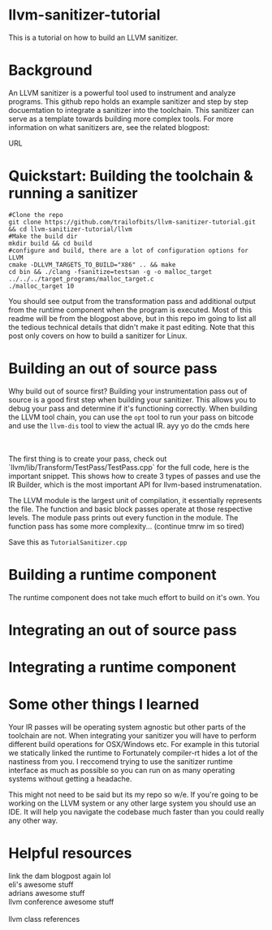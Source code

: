 # llvm-sanitizer-tutorial

This is a tutorial on how to build an LLVM sanitizer. 

# Background 
An LLVM sanitizer is a powerful tool used to instrument and analyze programs. This github repo holds an example sanitizer and step by step docuemtation to integrate a sanitizer into the toolchain. This sanitizer can serve as a template towards building more complex tools. For more information on what sanitizers are, see the related blogpost: 

URL

# Quickstart: Building the toolchain & running a sanitizer 
 
```
#Clone the repo
git clone https://github.com/trailofbits/llvm-sanitizer-tutorial.git && cd llvm-sanitizer-tutorial/llvm 
#Make the build dir 
mkdir build && cd build 
#configure and build, there are a lot of configuration options for LLVM
cmake -DLLVM_TARGETS_TO_BUILD="X86" .. && make
cd bin && ./clang -fsanitize=testsan -g -o malloc_target ../../../target_programs/malloc_target.c
./malloc_target 10
```
You should see output from the transformation pass and additional output from the runtime component when the program is executed. Most of this readme will be from the blogpost above, but in this repo im going to list all the tedious technical details that didn't make it past editing. Note that this post only covers on how to build a sanitizer for Linux. 

# Building an out of source pass 
Why build out of source first? Building your instrumentation pass out of source is a good first step when building your sanitizer. This allows you to debug your pass and determine if it's functioning correctly. When building the LLVM tool chain, you can use the `opt` tool to run your pass on bitcode and use the `llvm-dis` tool to view the actual IR. 
ayy yo do the cmds here 

<br/>
<br/>
The first thing is to create your pass, check out `llvm/lib/Transform/TestPass/TestPass.cpp` for the full code, here is the important snippet. This shows how to create 3 types of passes and use the IR Builder, which is the most important API for llvm-based instrumenatation. <br/> 

The LLVM module is the largest unit of compilation, it essentially represents the file. The function and basic block passes operate at those respective levels. The module pass prints out every function in the module. The function pass has some more complexity... (continue tmrw im so tired) 

Save this as `TutorialSanitizer.cpp` <br/>


# Building a runtime component 
The runtime component does not take much effort to build on it's own. You 

# Integrating an out of source pass 

# Integrating a runtime component 

# Some other things I learned 
Your IR passes will be operating system agnostic but other parts of the toolchain are not. When integrating your sanitizer you will have to perform different build operations for OSX/Windows etc. For example in this tutorial we statically linked the runtime to  Fortunately compiler-rt hides a lot of the nastiness from you. I reccomend trying to use the sanitizer runtime interface as much as possible so you can run on as many operating systems without getting a headache. <br/> 

This might not need to be said but its my repo so w/e. If you're going to be working on the LLVM system or any other large system you should use an IDE. It will help you navigate the codebase much faster than you could really any other way. <br/>

# Helpful resources 
link the dam blogpost again lol <br/>
eli's awesome stuff <br/>
adrians awesome stuff <br/>
llvm conference awesome stuff <br/>  
llvm class references   
